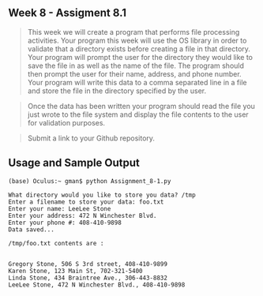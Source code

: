 ## Week 8 - Assigment 8.1
>This week we will create a program that performs file processing activities. Your program this week will use the OS library in order to validate that a directory exists before creating a file in that directory. Your program will prompt the user for the directory they would like to save the file in as well as the name of the file. The program should then prompt the user for their name, address, and phone number. Your program will write this data to a comma separated line in a file and store the file in the directory specified by the user. 

>Once the data has been written your program should read the file you just wrote to the file system and display the file contents to the user for validation purposes. 

>Submit a link to your Github repository.

## Usage and Sample Output

```
(base) Oculus:~ gman$ python Assignment_8-1.py

What directory would you like to store you data? /tmp
Enter a filename to store your data: foo.txt
Enter your name: LeeLee Stone
Enter your address: 472 N Winchester Blvd.
Enter your phone #: 408-410-9898
Data saved...

/tmp/foo.txt contents are :


Gregory Stone, 506 S 3rd street, 408-410-9899
Karen Stone, 123 Main St, 702-321-5400
Linda Stone, 434 Braintree Ave., 306-443-8832
LeeLee Stone, 472 N Winchester Blvd., 408-410-9898
```